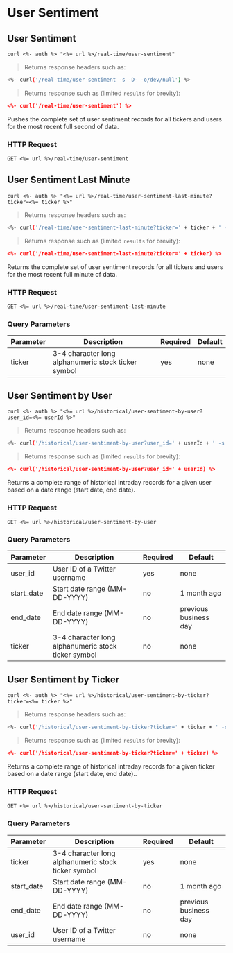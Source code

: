 
# User Sentiment


## User Sentiment

```shell
curl <%- auth %> "<%= url %>/real-time/user-sentiment"
```

> Returns response headers such as:

```bash
<%- curl('/real-time/user-sentiment -s -D- -o/dev/null') %>
```

> Returns response such as (limited `results` for brevity):

```json
<%- curl('/real-time/user-sentiment') %>
```

Pushes the complete set of user sentiment records for all tickers and users for the most recent full second of data.

### HTTP Request

`GET <%= url %>/real-time/user-sentiment`



## User Sentiment Last Minute

```shell
curl <%- auth %> "<%= url %>/real-time/user-sentiment-last-minute?ticker=<%= ticker %>"
```

> Returns response headers such as:

```bash
<%- curl('/real-time/user-sentiment-last-minute?ticker=' + ticker + ' -s -D- -o/dev/null') %>
```

> Returns response such as (limited `results` for brevity):

```json
<%- curl('/real-time/user-sentiment-last-minute?ticker=' + ticker) %>
```

Returns the complete set of user sentiment records for all tickers and users for the most recent full minute of data.

### HTTP Request

`GET <%= url %>/real-time/user-sentiment-last-minute`

### Query Parameters

Parameter | Description | Required | Default
--------- | ----------- | -------- | -------
ticker | 3-4 character long alphanumeric stock ticker symbol | yes | none


## User Sentiment by User

```shell
curl <%- auth %> "<%= url %>/historical/user-sentiment-by-user?user_id=<%= userId %>"
```

> Returns response headers such as:

```bash
<%- curl('/historical/user-sentiment-by-user?user_id=' + userId + ' -s -D- -o/dev/null') %>
```

> Returns response such as (limited `results` for brevity):

```json
<%- curl('/historical/user-sentiment-by-user?user_id=' + userId) %>
```

Returns a complete range of historical intraday records for a given user based on a date range (start date, end date).

### HTTP Request

`GET <%= url %>/historical/user-sentiment-by-user`

### Query Parameters

Parameter | Description | Required | Default
--------- | ----------- | -------- | -------
user_id | User ID of a Twitter username | yes | none
start_date | Start date range (MM-DD-YYYY) | no | 1 month ago
end_date | End date range (MM-DD-YYYY) | no | previous business day
ticker | 3-4 character long alphanumeric stock ticker symbol | no | none



## User Sentiment by Ticker

```shell
curl <%- auth %> "<%= url %>/historical/user-sentiment-by-ticker?ticker=<%= ticker %>"
```

> Returns response headers such as:

```bash
<%- curl('/historical/user-sentiment-by-ticker?ticker=' + ticker + ' -s -D- -o/dev/null') %>
```

> Returns response such as (limited `results` for brevity):

```json
<%- curl('/historical/user-sentiment-by-ticker?ticker=' + ticker) %>
```

Returns a complete range of historical intraday records for a given ticker based on a date range (start date, end date)..

### HTTP Request

`GET <%= url %>/historical/user-sentiment-by-ticker`

### Query Parameters

Parameter | Description | Required | Default
--------- | ----------- | -------- | -------
ticker | 3-4 character long alphanumeric stock ticker symbol | yes | none
start_date | Start date range (MM-DD-YYYY) | no | 1 month ago
end_date | End date range (MM-DD-YYYY) | no | previous business day
user_id | User ID of a Twitter username | no | none
